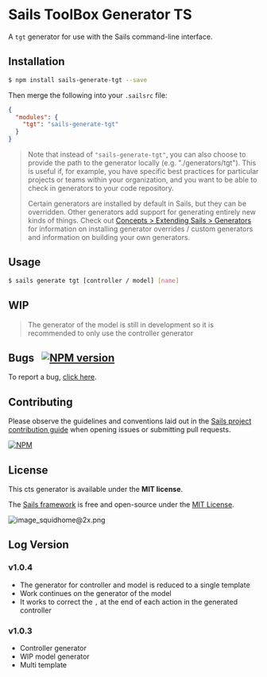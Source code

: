 # Sails ToolBox Generator TS

A `tgt` generator for use with the Sails command-line interface.


## Installation

```sh
$ npm install sails-generate-tgt --save
```

Then merge the following into your `.sailsrc` file:

```json
{
  "modules": {
    "tgt": "sails-generate-tgt"
  }
}
```

> Note that instead of `"sails-generate-tgt"`, you can also choose to provide the path to the generator locally (e.g. "./generators/tgt").
> This is useful if, for example, you have specific best practices for particular projects or teams within your organization, and you want to be able to check in generators to your code repository.
>
> Certain generators are installed by default in Sails, but they can be overridden.  Other generators add support for generating entirely new kinds of things.
> Check out [Concepts > Extending Sails > Generators](https://sailsjs.com/docs/concepts/extending-sails/generators) for information on installing generator overrides / custom generators and information on building your own generators.



## Usage

```bash
$ sails generate tgt [controller / model] [name]
```

## WIP
> The generator of the model is still in development so it is recommended to only use the controller generator

## Bugs &nbsp; [![NPM version](https://badge.fury.io/js/@sebas/sails-generate-tgt.svg)](http://npmjs.com/package/sails-generate-tgt)

To report a bug, [click here](https://sailsjs.com/bugs).


## Contributing

Please observe the guidelines and conventions laid out in the [Sails project contribution guide](https://sailsjs.com/documentation/contributing) when opening issues or submitting pull requests.

[![NPM](https://nodei.co/npm/sails-generate-tgt.png?downloads=true)](http://npmjs.com/package/sails-generate-tgt)



## License

This cts generator is available under the **MIT license**.

The [Sails framework](https://sailsjs.com) is free and open-source under the [MIT License](https://sailsjs.com/license).


![image_squidhome@2x.png](http://i.imgur.com/RIvu9.png)

## Log Version

### v1.0.4
- The generator for controller and model is reduced to a single template
- Work continues on the generator of the model
- It works to correct the `,` at the end of each action in the generated controller

### v1.0.3
- Controller generator
- WIP model generator
- Multi template
